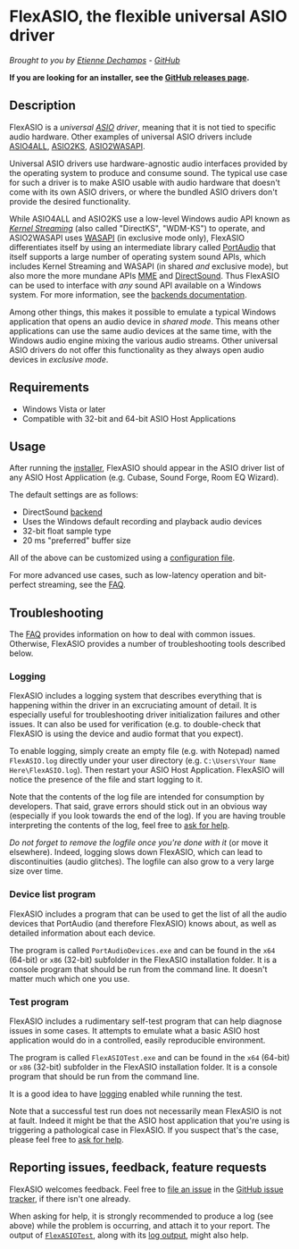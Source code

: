 # FlexASIO, the flexible universal ASIO driver
*Brought to you by [Etienne Dechamps][] - [GitHub][]*

**If you are looking for an installer, see the
[GitHub releases page][releases].**

## Description

FlexASIO is a *universal [ASIO][] driver*, meaning that it is not tied to
specific audio hardware. Other examples of universal ASIO drivers include
[ASIO4ALL][], [ASIO2KS][], [ASIO2WASAPI][].

Universal ASIO drivers use hardware-agnostic audio interfaces provided by the
operating system to produce and consume sound. The typical use case for such a
driver is to make ASIO usable with audio hardware that doesn't come with its own
ASIO drivers, or where the bundled ASIO drivers don't provide the desired
functionality.

While ASIO4ALL and ASIO2KS use a low-level Windows audio API known as
*[Kernel Streaming]* (also called "DirectKS", "WDM-KS") to operate, and
ASIO2WASAPI uses [WASAPI][] (in exclusive mode only), FlexASIO differentiates
itself by using an intermediate library called [PortAudio][] that itself
supports a large number of operating system sound APIs, which includes Kernel
Streaming and WASAPI (in shared *and* exclusive mode), but also more the more
mundane APIs [MME][] and [DirectSound][]. Thus FlexASIO can be used to interface
with *any* sound API available on a Windows system. For more information, see the
[backends documentation][BACKENDS].

Among other things, this makes it possible to emulate a typical Windows
application that opens an audio device in *shared mode*. This means other
applications can use the same audio devices at the same time, with the
Windows audio engine mixing the various audio streams. Other universal ASIO
drivers do not offer this functionality as they always open audio devices in
*exclusive mode*.

## Requirements

 - Windows Vista or later
 - Compatible with 32-bit and 64-bit ASIO Host Applications

## Usage

After running the [installer][releases], FlexASIO should appear in the ASIO
driver list of any ASIO Host Application (e.g. Cubase, Sound Forge, Room EQ
Wizard).

The default settings are as follows:

 - DirectSound [backend][BACKENDS]
 - Uses the Windows default recording and playback audio devices
 - 32-bit float sample type
 - 20 ms "preferred" buffer size

All of the above can be customized using a [configuration file][CONFIGURATION].

For more advanced use cases, such as low-latency operation and bit-perfect
streaming, see the [FAQ][].

## Troubleshooting

The [FAQ][] provides information on how to deal with common issues. Otherwise,
FlexASIO provides a number of troubleshooting tools described below.

### Logging

FlexASIO includes a logging system that describes everything that is
happening within the driver in an excruciating amount of detail. It is
especially useful for troubleshooting driver initialization failures and
other issues. It can also be used for verification (e.g. to double-check
that FlexASIO is using the device and audio format that you expect).

To enable logging, simply create an empty file (e.g. with Notepad) named
`FlexASIO.log` directly under your user directory (e.g.
`C:\Users\Your Name Here\FlexASIO.log`). Then restart your ASIO Host
Application. FlexASIO will notice the presence of the file and start
logging to it.

Note that the contents of the log file are intended for consumption by
developers. That said, grave errors should stick out in an obvious way
(especially if you look towards the end of the log). If you are having
trouble interpreting the contents of the log, feel free to
[ask for help][report].

*Do not forget to remove the logfile once you're done with it* (or move
it elsewhere). Indeed, logging slows down FlexASIO, which can lead to
discontinuities (audio glitches). The logfile can also grow to a very
large size over time.

### Device list program

FlexASIO includes a program that can be used to get the list of all the audio
devices that PortAudio (and therefore FlexASIO) knows about, as well as detailed
information about each device.

The program is called `PortAudioDevices.exe` and can be found in the `x64`
(64-bit) or `x86` (32-bit) subfolder in the FlexASIO installation
folder. It is a console program that should be run from the command line. It
doesn't matter much which one you use.

### Test program

FlexASIO includes a rudimentary self-test program that can help diagnose
issues in some cases. It attempts to emulate what a basic ASIO host
application would do in a controlled, easily reproducible environment.

The program is called `FlexASIOTest.exe` and can be found in the `x64`
(64-bit) or `x86` (32-bit) subfolder in the FlexASIO installation
folder. It is a console program that should be run from the command
line.

It is a good idea to have [logging][] enabled while running the test.

Note that a successful test run does not necessarily mean FlexASIO is
not at fault. Indeed it might be that the ASIO host application that
you're using is triggering a pathological case in FlexASIO. If you
suspect that's the case, please feel free to [ask for help][report].

## Reporting issues, feedback, feature requests

FlexASIO welcomes feedback. Feel free to [file an issue][] in the
[GitHub issue tracker][], if there isn't one already.

When asking for help, it is strongly recommended to produce a log (see
above) while the problem is occurring, and attach it to your report. The
output of [`FlexASIOTest`][test], along with its [log output][logging], might
also help.

[ASIO]: http://en.wikipedia.org/wiki/Audio_Stream_Input/Output
[ASIO2KS]: http://www.asio2ks.de/
[ASIO2WASAPI]: https://github.com/levmin/ASIO2WASAPI
[ASIO4ALL]: http://www.asio4all.org/
[BACKENDS]: BACKENDS.md
[CONFIGURATION]: CONFIGURATION.md
[DirectSound]: https://en.wikipedia.org/wiki/DirectSound
[Etienne Dechamps]: mailto:etienne@edechamps.fr
[FAQ]: FAQ.md
[file an issue]: https://github.com/dechamps/FlexASIO/issues/new
[GitHub]: https://github.com/dechamps/FlexASIO
[GitHub issue tracker]: https://github.com/dechamps/FlexASIO/issues
[logging]: #logging
[MME]: https://en.wikipedia.org/wiki/Windows_legacy_audio_components#Multimedia_Extensions_(MME)
[Kernel Streaming]: https://en.wikipedia.org/wiki/Windows_legacy_audio_components#Kernel_Streaming
[PortAudio]: http://www.portaudio.com/
[releases]: https://github.com/dechamps/FlexASIO/releases
[report]: #reporting-issues-feedback-feature-requests
[test]: #test-program
[WASAPI]: https://docs.microsoft.com/en-us/windows/desktop/coreaudio/wasapi
